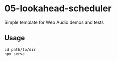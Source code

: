 # 05-lookahead-scheduler

Simple template for Web Audio demos and tests

## Usage

```
cd path/to/dir
npx serve
```
